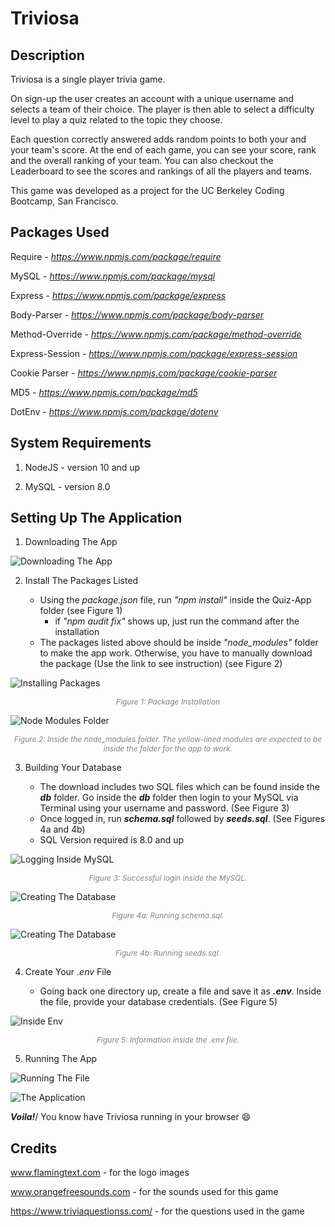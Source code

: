 # Triviosa

## Description

<p>Triviosa is a single player trivia game.</p>

<p>On sign-up the user creates an account with a unique username and selects a team of their choice. The player is then able to select a difficulty level to play a quiz related to the topic they choose.</p>

<p>Each question correctly answered adds random points to both your and your team's score. At the end of each game, you can see your score, rank and the overall ranking of your team. You can also checkout the Leaderboard to see the scores and rankings of all the players and teams.</p>

<p>This game was developed as a project for the UC Berkeley Coding Bootcamp, San Francisco.</p>

## Packages Used

Require - _https://www.npmjs.com/package/require_

MySQL - _https://www.npmjs.com/package/mysql_

Express - _https://www.npmjs.com/package/express_

Body-Parser - _https://www.npmjs.com/package/body-parser_

Method-Override - _https://www.npmjs.com/package/method-override_

Express-Session - _https://www.npmjs.com/package/express-session_

Cookie Parser - _https://www.npmjs.com/package/cookie-parser_

MD5 - _https://www.npmjs.com/package/md5_

DotEnv - _https://www.npmjs.com/package/dotenv_

## System Requirements

1. NodeJS - version 10 and up

2. MySQL - version 8.0 

## Setting Up The Application

1. Downloading The App

![Downloading The App](public/assets/screenshots/download.png)

2. Install The Packages Listed 

	- Using the _package.json_ file, run _"npm install"_ inside the Quiz-App folder (see Figure 1)
		- if _"npm audit fix"_ shows up, just run the command after the installation 	
	- The packages listed above should be inside _"node\_modules"_ folder to make the app work. Otherwise, you have to manually download the package (Use the link to see instruction) (see Figure 2)

![Installing Packages](public/assets/screenshots/packages.png)
<p align="center" style="color:gray;font-size:12px;"><i>Figure 1: Package Installation</i></p>

![Node Modules Folder](public/assets/screenshots/modules.png)
<p align="center" style="color:gray;font-size:12px"><i>Figure 2: Inside the node_modules folder. The yellow-lined modules are expected to be inside the folder for the app to work.</i></p>

3. Building Your Database

	- The download includes two SQL files which can be found inside the **_db_** folder. Go inside the **_db_** folder then login to your MySQL via Terminal using your username and password. (See Figure 3)
	- Once logged in, run **_schema.sql_** followed by **_seeds.sql_**. (See Figures 4a and 4b)
	- SQL Version required is 8.0 and up

![Logging Inside MySQL](public/assets/screenshots/sqlLogin.png)
<p align="center" style="color:gray;font-size:12px;"><i>Figure 3: Successful login inside the MySQL.</i></p>

![Creating The Database](public/assets/screenshots/schema.png)
<p align="center" style="color:gray;font-size:12px;"><i>Figure 4a: Running schema.sql.</i></p>

![Creating The Database](public/assets/screenshots/seeds.png)
<p align="center" style="color:gray;font-size:12px;"><i>Figure 4b: Running seeds.sql.</i></p>

4. Create Your _.env_ File

	- Going back one directory up, create a file and save it as **_.env_**. Inside the file, provide your database credentials. (See Figure 5)

![Inside Env](public/assets/screenshots/envFile.png)
<p align="center" style="color:gray;font-size:12px;"><i>Figure 5: Information inside the .env file.</i></p>

5. Running The App

![Running The File](public/assets/screenshots/nodemon.png)

![The Application](public/assets/screenshots/triviosa.png)

**_Voila!_**/ You know have Triviosa running in your browser :smile:

## Credits

www.flamingtext.com - for the logo images

www.orangefreesounds.com - for the sounds used for this game

https://www.triviaquestionss.com/ - for the questions used in the game
